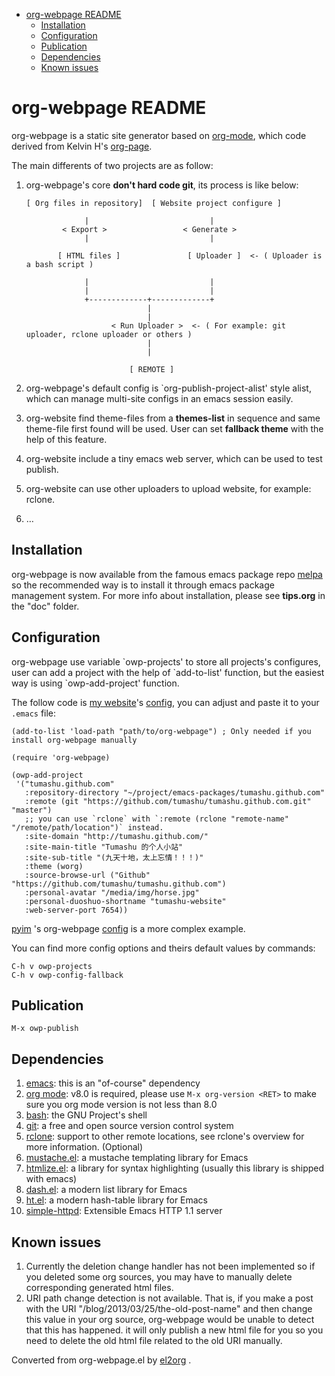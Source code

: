 - [org-webpage README](#orga6b86d9)
  - [Installation](#orgb24df57)
  - [Configuration](#org303581d)
  - [Publication](#org23d524f)
  - [Dependencies](#org6224b40)
  - [Known issues](#orgcbbaa05)


<a id="orga6b86d9"></a>

# org-webpage README

org-webpage is a static site generator based on [org-mode](http://orgmode.org/), which code derived from Kelvin H's [org-page](https://github.com/kelvinh/org-page).

The main differents of two projects are as follow:

1.  org-webpage's core **don't hard code git**, its process is like below:


        [ Org files in repository]  [ Website project configure ]

                     |                           |
                < Export >                 < Generate >
                     |                           |

               [ HTML files ]               [ Uploader ]  <- ( Uploader is a bash script )

                     |                           |
                     |                           |
                     +-------------+-------------+
                                   |
                                   |
                           < Run Uploader >  <- ( For example: git uploader, rclone uploader or others )
                                   |
                                   |

                               [ REMOTE ]

2.  org-webpage's default config is \`org-publish-project-alist' style alist, which can manage multi-site configs in an emacs session easily.
3.  org-website find theme-files from a **themes-list** in sequence and same theme-file first found will be used. User can set **fallback theme** with the help of this feature.
4.  org-website include a tiny emacs web server, which can be used to test publish.
5.  org-website can use other uploaders to upload website, for example: rclone.
6.  &#x2026;


<a id="orgb24df57"></a>

## Installation

org-webpage is now available from the famous emacs package repo [melpa](http://melpa.milkbox.net/) so the recommended way is to install it through emacs package management system. For more info about installation, please see **tips.org** in the "doc" folder.


<a id="org303581d"></a>

## Configuration

org-webpage use variable \`owp-projects' to store all projects's configures, user can add a project with the help of \`add-to-list' function, but the easiest way is using \`owp-add-project' function.

The follow code is [my website](http://tumashu.github.com)'s [config](https://github.com/tumashu/tumashu.github.com/blob/source/eh-website.el), you can adjust and paste it to your `.emacs` file:

    (add-to-list 'load-path "path/to/org-webpage") ; Only needed if you install org-webpage manually

    (require 'org-webpage)

    (owp-add-project
     '("tumashu.github.com"
       :repository-directory "~/project/emacs-packages/tumashu.github.com"
       :remote (git "https://github.com/tumashu/tumashu.github.com.git" "master")
       ;; you can use `rclone` with `:remote (rclone "remote-name" "/remote/path/location")` instead.
       :site-domain "http://tumashu.github.com/"
       :site-main-title "Tumashu 的个人小站"
       :site-sub-title "(九天十地，太上忘情！！！)"
       :theme (worg)
       :source-browse-url ("Github" "https://github.com/tumashu/tumashu.github.com")
       :personal-avatar "/media/img/horse.jpg"
       :personal-duoshuo-shortname "tumashu-website"
       :web-server-port 7654))

[pyim](https://github.com/tumashu/pyim) 's org-webpage [config](https://github.com/tumashu/pyim/blob/master/pyim-devtools.el) is a more complex example.

You can find more config options and theirs default values by commands:

    C-h v owp-projects
    C-h v owp-config-fallback


<a id="org23d524f"></a>

## Publication

    M-x owp-publish


<a id="org6224b40"></a>

## Dependencies

1.  [emacs](http://www.gnu.org/software/emacs/): this is an "of-course" dependency
2.  [org mode](http://orgmode.org/): v8.0 is required, please use `M-x org-version <RET>` to make sure you org mode version is not less than 8.0
3.  [bash](http://www.gnu.org/software/bash/): the GNU Project's shell
4.  [git](http://git-scm.com): a free and open source version control system
5.  [rclone](http://rclone.org/downloads/): support to other remote locations, see rclone's overview for more information. (Optional)
6.  [mustache.el](https://github.com/Wilfred/mustache.el): a mustache templating library for Emacs
7.  [htmlize.el](http://fly.srk.fer.hr/~hniksic/emacs/htmlize.el.cgi): a library for syntax highlighting (usually this library is shipped with emacs)
8.  [dash.el](https://github.com/magnars/dash.el): a modern list library for Emacs
9.  [ht.el](https://github.com/Wilfred/ht.el): a modern hash-table library for Emacs
10. [simple-httpd](https://github.com/skeeto/emacs-web-server): Extensible Emacs HTTP 1.1 server


<a id="orgcbbaa05"></a>

## Known issues

1.  Currently the deletion change handler has not been implemented so if you deleted some org sources, you may have to manually delete corresponding generated html files.
2.  URI path change detection is not available. That is, if you make a post with the URI "/blog/2013/03/25/the-old-post-name" and then change this value in your org source, org-webpage would be unable to detect that this has happened. it will only publish a new html file for you so you need to delete the old html file related to the old URI manually.


Converted from org-webpage.el by [el2org](https://github.com/tumashu/el2org) .